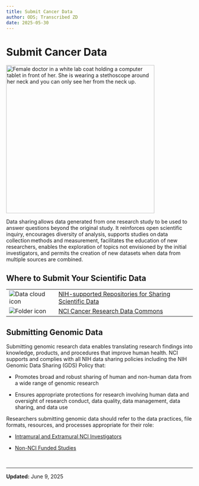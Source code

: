 ```yaml
---
title: Submit Cancer Data
author: ODS; Transcribed ZD
date: 2025-05-30
---
```


# Submit Cancer Data

<img src="https://datascience.cancer.gov/sites/default/files/2024-02/SubmittingData-compressed.png" alt="Female doctor in a white lab coat holding a computer tablet in front of her. She is wearing a stethoscope around her neck and you can only see her from the neck up." width="400"/>

Data sharing allows data generated from one research study to be used to answer questions beyond the original study. It reinforces open scientific inquiry, encourages diversity of analysis, supports studies on data collection methods and measurement, facilitates the education of new researchers, enables the exploration of topics not envisioned by the initial investigators, and permits the creation of new datasets when data from multiple sources are combined.

## Where to Submit Your Scientific Data

| | |
|---|---|
| ![Data cloud icon](https://datascience.cancer.gov/sites/default/files/inline-images/submitgenomic-icon.png) | [NIH-supported Repositories for Sharing Scientific Data](https://sharing.nih.gov/data-management-and-sharing-policy/sharing-scientific-data/repositories-for-sharing-scientific-data) |
| ![Folder icon](https://datascience.cancer.gov/sites/default/files/inline-images/key-docs-icon_0.png) | [NCI Cancer Research Data Commons](https://datacommons.cancer.gov/explore/data-commons) |

## Submitting Genomic Data

Submitting genomic research data enables translating research findings into knowledge, products, and procedures that improve human health. NCI supports and complies with all NIH data sharing policies including the NIH Genomic Data Sharing (GDS) Policy that:

- Promotes broad and robust sharing of human and non-human data from a wide range of genomic research

- Ensures appropriate protections for research involving human data and oversight of research conduct, data quality, data management, data sharing, and data use

Researchers submitting genomic data should refer to the data practices, file formats, resources, and processes appropriate for their role:

- [Intramural and Extramural NCI Investigators](https://sharing.nih.gov/genomic-data-sharing-policy/submitting-genomic-data/how-to-register-and-submit-a-study-in-dbgap)

- [Non-NCI Funded Studies](/post/process/Submit_Genomic_Data_from_Non_NCI_Funded_Study)

&nbsp;  

---

**Updated:** June 9, 2025
